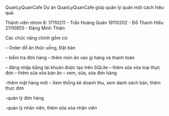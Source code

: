 QuanLyQuanCafe
Dự án QuanLyQuanCafe giúp quản lý quán một cách hiệu quả.

Thành viên nhóm 8:
17110211 - Trần Hoàng Quân
19110202 - Đỗ Thanh Hiếu
21110855 - Đặng Minh Thiện

Các chức năng chính gồm có:

– Order đồ ăn thức uống, Đặt bàn

– kiểm tra đơn hàng
– thêm món ăn vào gi hàng và thanh toán

– đăng nhập bằng tài khoản được tạo trên SQLite
– thêm sửa xóa loại thực đơn
– thêm sửa xóa bàn ăn
– xem, sửa, xóa đơn hàng

-thêm mặt hàng mới
– Xem thống kê doanh thu, xem danh sách bàn, thêm thực đơn

-quản lý đơn hàng

-quản lý nhân viên, thêm sửa xóa nhân viên
